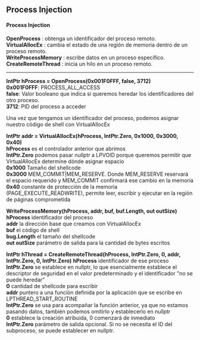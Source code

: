 ## Process Injection

#### Process Injection
**OpenProcess** : obtenga un identificador del proceso remoto.  
**VirtualAllocEx** : cambia el estado de una región de memoria dentro de un proceso remoto.  
**WriteProcessMemory** : escribe datos en un proceso específico.  
**CreateRemoteThread** : inicia un hilo en un proceso remoto.  

----

**IntPtr hProcess = OpenProcess(0x001F0FFF, false, 3712)**  
**0x001F0FFF**: PROCESS_ALL_ACCESS   
**false**: Valor booleano que indica si queremos heredar los identificadores del otro proceso.  
**3712**: PID del proceso a acceder  

Una vez que tengamos un identificador del proceso, podemos asignar nuestro código de shell con VirtualAllocEx

**IntPtr addr = VirtualAllocEx(hProcess, IntPtr.Zero, 0x1000, 0x3000, 0x40)**  
**hProcess** es el controlador anterior que abrimos  
**IntPtr.Zero** podemos pasar nullptr a LPVOID porque queremos permitir que VirtualAllocEx determine dónde asignar espacio  
**0x1000** Tamaño del shellcode  
**0x3000** MEM_COMMIT|MEM_RESERVE. Donde MEM_RESERVE reservará el espacio requerido y MEM_COMMIT confirmará ese cambio en la memoria  
**0x40** constante de protección de la memoria (PAGE_EXECUTE_READWRITE),  permite leer, escribir y ejecutar en la región de páginas comprometida

**WriteProcessMemory(hProcess, addr, buf, buf.Length, out outSize)**  
**hProcess** identificador del proceso  
**addr** la dirección base que creamos con VirtualAllocEx  
**buf** el código de shell  
**bug.Length** el tamaño del shellcode  
**out outSize** parámetro de salida para la cantidad de bytes escritos  

**IntPtr hThread = CreateRemoteThread(hProcess, IntPtr.Zero, 0, addr, IntPtr.Zero, 0, IntPtr.Zero)**
**hProcess** identificador de ese proceso  
**IntPtr.Zero** se establece en nullptr, lo que esencialmente establece el descriptor de seguridad en el valor predeterminado y el identificador "no se puede heredar"  
**0** cantidad de shellcode para escribir  
**addr**  puntero a una función definida por la aplicación que se escribe en LPTHREAD_START_ROUTINE  
**IntPtr.Zero** se usa para acompañar la función anterior, ya que no estamos pasando datos, también podemos omitirlo y establecerlo en nullptr  
**0** establece la creación atribuida, 0 comenzará de inmediato  
**IntPtr.Zero** parámetro de salida opcional. Si no se necesita el ID del subproceso, se puede establecer en nullptr.   




